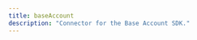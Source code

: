 ```yaml
---
title: baseAccount
description: "Connector for the Base Account SDK."
---
```


<script setup>
const packageName = '@wagmi/vue'
const connectorsPackageName = '@wagmi/vue/connectors'
</script>

<!-- @include: @shared/connectors/baseAccount.md -->
